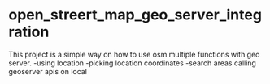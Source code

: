 # open_streert_map_geo_server_integration
This project is a simple way on how to use osm multiple functions with geo server. -using location -picking location coordinates -search areas calling geoserver apis on local
